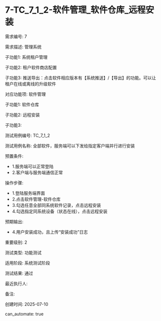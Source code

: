 # 7-TC_7_1_2-软件管理_软件仓库_远程安装

需求编号: 7

需求描述: 管理系统

子功能1: 系统租户管理

子功能2: 租户软件商店配置

子功能3: 推送导出：点击软件相应版本有【系统推送】/【导出】的功能。可以让租户在线或离线的升级软件


对应功能项: 软件管理

子功能1: 软件仓库

子功能2: 远程安装

子功能3: 


测试用例编号: TC_7_1_2

测试用例名称: 全部软件，服务端可以下发给指定客户端并行进行安装

预置条件:
- 1.服务端可以正常登陆
- 2.客户端与服务端通信正常

操作步骤:
- 1.登陆服务端界面
- 2.点击软件管理-软件仓库
- 3.勾选任意全部同系统软件记录，点击远程安装
- 4.勾选指定同系统设备（状态在线），点击远程安装

预期输出:
- 4.用户安装成功，且上传“安装成功”日志

重要级别: 2

测试类型: 功能测试

适用阶段: 系统测试阶段

测试结果: 通过

最近执行人: 

备注: 

创建时间: 2025-07-10

can_automate: true
